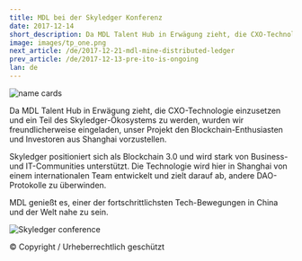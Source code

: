 ```yaml
---
title: MDL bei der Skyledger Konferenz
date: 2017-12-14
short_description: Da MDL Talent Hub in Erwägung zieht, die CXO-Technologie einzusetzen und ein Teil des Skyledger-Ökosystems
image: images/tp_one.png
next_article: /de/2017-12-21-mdl-mine-distributed-ledger
prev_article: /de/2017-12-13-pre-ito-is-ongoing
lan: de
---
```


![name cards](https://gateway.ipfs.io/ipfs/QmYNLsraSd5BZp9BmnEQ1woHPWdCNSvpHSFYm5m4QE4hf1/name%20cards.jpeg)

Da MDL Talent Hub in Erwägung zieht, die CXO-Technologie einzusetzen und ein Teil des Skyledger-Ökosystems zu werden, wurden wir freundlicherweise eingeladen, unser Projekt den Blockchain-Enthusiasten und Investoren aus Shanghai vorzustellen.

Skyledger positioniert sich als Blockchain 3.0 und wird stark von Business- und IT-Communities unterstützt. Die Technologie wird hier in Shanghai von einem internationalen Team entwickelt und zielt darauf ab, andere DAO-Protokolle zu überwinden.

MDL genießt es, einer der fortschrittlichsten Tech-Bewegungen in China und der Welt nahe zu sein.

![Skyledger conference](https://gateway.ipfs.io/ipfs/Qmd7VLBVevfvXHRLKA3uZZvBz9SoJUZzpt2Mt7GhEXBiEt/skyledger%20conference.jpg)

© Copyright / Urheberrechtlich geschützt
